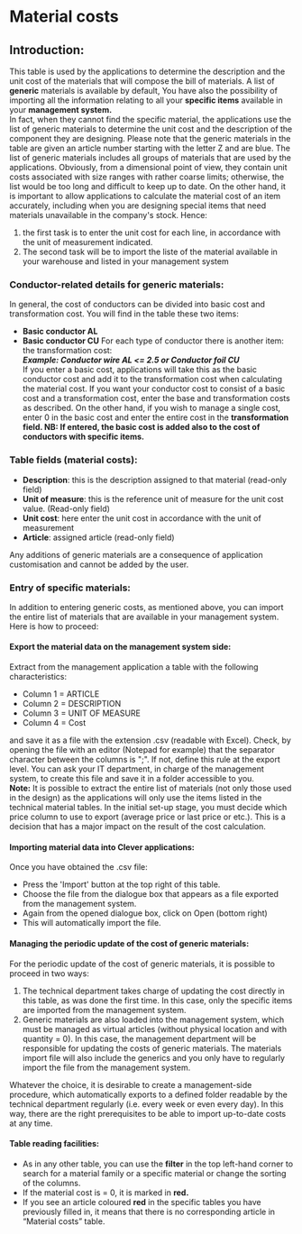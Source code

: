 # Material costs

## Introduction:
This table is used by the applications to determine the description and the unit cost of the materials that will compose the bill of materials. A list of **generic** materials is available by default, You have also the possibility of importing all the information relating to all your **specific items** available in your **management system.**<br>
In fact, when they cannot find the specific material, the applications use the list of generic materials to determine the unit cost and the description of the component they are designing.
Please note that the generic materials in the table are given an article number starting with the letter Z and are blue. The list of generic materials includes all groups of materials that are used by the applications. Obviously, from a dimensional point of view, they contain unit costs associated with size ranges with rather coarse limits; otherwise, the list would be too long and difficult to keep up to date. On the other hand, it is important to allow applications to calculate the material cost of an item accurately, including when you are designing special items that need materials unavailable in the company's stock. Hence:
1.	the first task is to enter the unit cost for each line, in accordance with the unit of measurement indicated. 
2.	The second task will be  to import the liste of the material available in your warehouse and listed in your management system

### Conductor-related details for generic materials:
In general, the cost of conductors can be divided into basic cost and transformation cost. You will find in the table these two items:
- **Basic conductor AL**
- **Basic conductor CU**
For each type of conductor there is another item: the transformation cost:<br>
***Example: 
Conductor wire AL <= 2.5 
or
Conductor foil CU***<br>
If you enter a basic cost, applications will take this as the basic conductor cost and add it to the transformation cost when calculating the material cost. If you want your conductor cost to consist of a basic cost and a transformation cost, enter the base and transformation costs as described. On the other hand, if you wish to manage a single cost, enter 0 in the basic cost and enter the entire cost in the **transformation field.
NB: If entered, the basic cost is added also to the cost of conductors with specific items.**

### Table fields (material costs):

- **Description**: this is the description assigned to that material (read-only field)
- **Unit of measure**: this is the reference unit of measure for the unit cost value. (Read-only field)
- **Unit cost**: here enter the unit cost in accordance with the unit of measurement
- **Article**: assigned article (read-only field)

Any additions of generic materials are a consequence of application customisation and cannot be added by the user.
### Entry of specific materials:

In addition to entering generic costs, as mentioned above,  you can import the entire list of materials that are available in your management system. Here is how to proceed:

#### Export the material data on the management system side:

Extract from the management application a table with the following characteristics: 
- Column 1 = ARTICLE
- Column 2 = DESCRIPTION
- Column 3 = UNIT OF MEASURE
- Column 4 = Cost

and save it as a file with the extension .csv (readable with Excel).
Check, by opening the file with an editor (Notepad for example) that the separator character between the columns is ";". If not, define this rule at the export level.
You can ask your IT department, in charge of the management system, to create this file and save it in a folder accessible to you.<br>
**Note:**
It is possible to extract the entire list of materials (not only those used in the design) as the applications will only use the items listed in the technical material tables.
In the initial set-up stage, you must decide which price column to use to export (average price or last price or etc.). This is a decision that has a major impact on the result of the cost calculation.

#### Importing material data into Clever applications:
Once you have obtained the .csv file:
- Press the 'Import' button at the top right of this table.
- Choose the file from the dialogue box that appears as a file exported from the management system.
- Again from the opened dialogue box, click on Open (bottom right)
- This will automatically import the file.

#### Managing the periodic update of the cost of generic materials:

For the periodic update of the cost of generic materials, it is possible to proceed in two ways:
1.	The technical department takes charge of updating the cost directly in this table, as was done the first time. In this case, only the specific items are imported from the management system.
2.	Generic materials are also loaded into the management system, which must be managed as virtual articles (without physical location and with quantity = 0). In this case, the management department will be responsible for updating the costs of generic materials. The materials import file will also include the generics and you only have to regularly import the file from the management system.

Whatever the choice, it is desirable to create a management-side procedure, which automatically exports to a defined folder readable by the technical department regularly (i.e. every week or even every day). In this way, there are the right prerequisites to be able to import up-to-date costs at any time.

#### Table reading facilities:
- As in any other table, you can use the **filter** in the top left-hand corner to search for a material family or a specific material or change the sorting of the columns.
- If the material cost is = 0, it is marked in **red.**
- If you see an article coloured **red** in the specific tables you have previously filled in, it means that there is no corresponding article in “Material costs” table.

